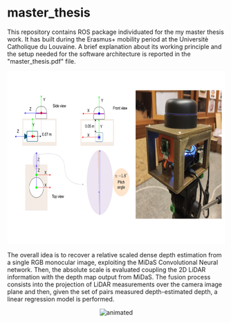 # master_thesis
This repository contains ROS package individuated for the my master thesis work. It has built during the Erasmus+ mobility period at the Universitè Catholique du Louvaine. A brief explanation about its working principle and the setup needed for the software architecture is reported in the "master_thesis.pdf" file. 
<p align="center">
  <img src="https://github.com/JacopoAndreoli/master_thesis/blob/main/gif/sensors_system.png"  width="750" height="400">
</p>

The overall idea is to recover a relative scaled dense depth estimation from a single RGB monocular image, exploiting the MiDaS Convolutional Neural network. Then, the absolute scale is evaluated coupling the 2D LiDAR information with the depth map output from MiDaS. The fusion process consists into the projection of LiDAR measurements over the camera image plane and then, given the set of pairs measured depth-estimated depth, a linear regression model is performed.

<p align="center">
  <img src="[demo.gif](https://github.com/JacopoAndreoli/master_thesis/blob/main/gif/test_lidar_modified(1).gif)" alt="animated" />
</p>


